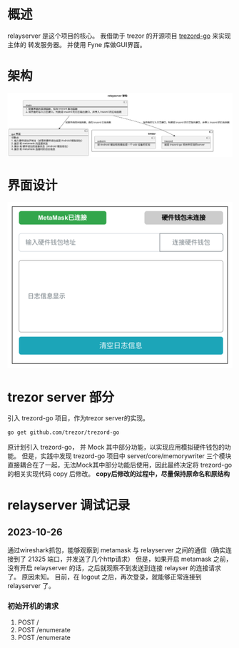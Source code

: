 # 概述

relayserver 是这个项目的核心。
我借助于 trezor 的开源项目 [trezord-go](https://github.com/trezor/trezord-go) 来实现主体的 转发服务器。
并使用 Fyne 库做GUI界面。


# 架构

![relayserver模块架构](../plantuml-img/docs/arch/2.relayserver.arch.svg)

# 界面设计

![界面设计](images/relayserver的UI设计.png)


# trezor server 部分

引入 trezord-go 项目，作为trezor server的实现。
```bash
go get github.com/trezor/trezord-go
```

原计划引入 trezord-go， 并 Mock 其中部分功能，以实现应用模拟硬件钱包的功能。
但是，实践中发现 trezord-go 项目中 server/core/memorywriter 三个模块直接耦合在了一起，无法Mock其中部分功能后使用，因此最终决定将 trezord-go 的相关实现代码 copy 后修改。
__copy后修改的过程中，尽量保持原命名和原结构__



# relayserver 调试记录

## 2023-10-26
通过wireshark抓包，能够观察到 metamask 与 relayserver 之间的通信（确实连接到了 21325 端口，并发送了几个http请求）
但是，如果开启 metamask 之前，没有开启 relayserver 的话，之后就观察不到发送到连接 relayser 的连接请求了。
原因未知。
目前，在 logout 之后，再次登录，就能够正常连接到 relayserver 了。

### 初始开机的请求
1. POST /
2. POST /enumerate
3. POST /enumerate
